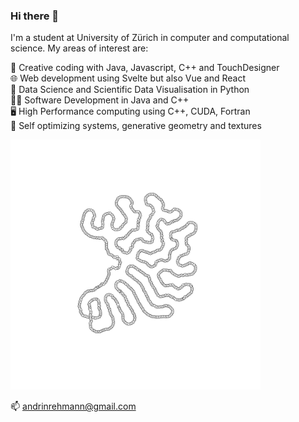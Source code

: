 ### Hi there 👋

I'm a student at University of Zürich in computer and computational science. My areas of interest are:

🎨 Creative coding with Java, Javascript, C++ and TouchDesigner  
🌐 Web development using Svelte but also Vue and React  
🤖 Data Science and Scientific Data Visualisation in Python   
👨‍💻 Software Development in Java and C++  
🖥️ High Performance computing using C++, CUDA, Fortran  
🎲 Self optimizing systems, generative geometry and textures  

<img src="./0926.png" alt="drawing" width="400"/>

📫 andrinrehmann@gmail.com

